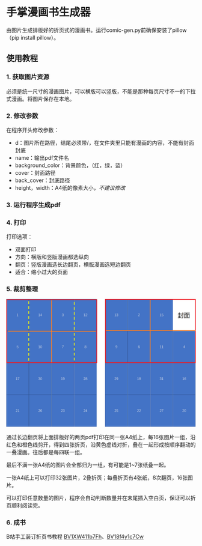 # 手掌漫画书生成器

由图片生成排版好的折页式的漫画书。运行comic-gen.py前确保安装了pillow（pip install pillow）。

## 使用教程

### 1. 获取图片资源

必须是统一尺寸的漫画图片，可以横版可以竖版，不能是那种每页尺寸不一的下拉式漫画。将图片保存在本地。

### 2. 修改参数

在程序开头修改参数：

- d：图片所在路径，结尾必须带/，在文件夹里只能有漫画的内容，不能有封面封底
- name：输出pdf文件名
- background_color：背景颜色，（红，绿，蓝）
- cover：封面路径
- back_cover：封底路径
- height，width：A4纸的像素大小，*不建议修改*

### 3. 运行程序生成pdf

### 4. 打印

打印选项：

- 双面打印
- 方向：横版和竖版漫画都选纵向
- 翻页：竖版漫画选长边翻页，横版漫画选短边翻页
- 适合：缩小过大的页面

### 5. 裁剪整理

![](https://github.com/longerear/comic-gen/raw/main/1.png)

通过长边翻页将上面排版好的两页pdf打印在同一张A4纸上，每16张图片一组，沿红色和橙色线剪开，得到四张折页，沿黄色虚线对折，叠在一起形成按顺序翻动的一叠漫画。往后都是每四联一组。

最后不满一张A4纸的图片会全部归为一组，有可能是1~7张纸叠一起。

一张A4纸上可以打印32张图片，2叠折页；每叠折页有4张纸，8次翻页，16张图片。

可以打印任意数量的图片，程序会自动判断数量并在末尾插入空白页，保证可以折页顺利阅读完。

### 6. 成书

B站手工装订折页书教程 [BV1XW411b7Fh](https://www.bilibili.com/video/BV1XW411b7Fh)、[BV18f4y1c7Cw](https://www.bilibili.com/video/BV18f4y1c7Cw)

